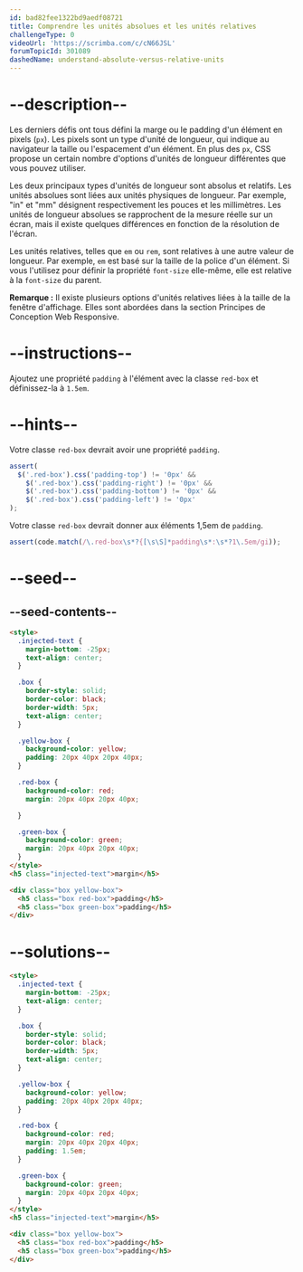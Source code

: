 ```yaml
---
id: bad82fee1322bd9aedf08721
title: Comprendre les unités absolues et les unités relatives
challengeType: 0
videoUrl: 'https://scrimba.com/c/cN66JSL'
forumTopicId: 301089
dashedName: understand-absolute-versus-relative-units
---
```


# --description--

Les derniers défis ont tous défini la marge ou le padding d'un élément en pixels (`px`). Les pixels sont un type d'unité de longueur, qui indique au navigateur la taille ou l'espacement d'un élément. En plus des `px`, CSS propose un certain nombre d'options d'unités de longueur différentes que vous pouvez utiliser.

Les deux principaux types d'unités de longueur sont absolus et relatifs. Les unités absolues sont liées aux unités physiques de longueur. Par exemple, "in" et "mm" désignent respectivement les pouces et les millimètres. Les unités de longueur absolues se rapprochent de la mesure réelle sur un écran, mais il existe quelques différences en fonction de la résolution de l'écran.

Les unités relatives, telles que `em` ou `rem`, sont relatives à une autre valeur de longueur. Par exemple, `em` est basé sur la taille de la police d'un élément. Si vous l'utilisez pour définir la propriété `font-size` elle-même, elle est relative à la `font-size` du parent.

**Remarque :** Il existe plusieurs options d'unités relatives liées à la taille de la fenêtre d'affichage. Elles sont abordées dans la section Principes de Conception Web Responsive.

# --instructions--

Ajoutez une propriété `padding` à l'élément avec la classe `red-box` et définissez-la à `1.5em`.

# --hints--

Votre classe `red-box` devrait avoir une propriété `padding`.

```js
assert(
  $('.red-box').css('padding-top') != '0px' &&
    $('.red-box').css('padding-right') != '0px' &&
    $('.red-box').css('padding-bottom') != '0px' &&
    $('.red-box').css('padding-left') != '0px'
);
```

Votre classe `red-box` devrait donner aux éléments 1,5em de `padding`.

```js
assert(code.match(/\.red-box\s*?{[\s\S]*padding\s*:\s*?1\.5em/gi));
```

# --seed--

## --seed-contents--

```html
<style>
  .injected-text {
    margin-bottom: -25px;
    text-align: center;
  }

  .box {
    border-style: solid;
    border-color: black;
    border-width: 5px;
    text-align: center;
  }

  .yellow-box {
    background-color: yellow;
    padding: 20px 40px 20px 40px;
  }

  .red-box {
    background-color: red;
    margin: 20px 40px 20px 40px;

  }

  .green-box {
    background-color: green;
    margin: 20px 40px 20px 40px;
  }
</style>
<h5 class="injected-text">margin</h5>

<div class="box yellow-box">
  <h5 class="box red-box">padding</h5>
  <h5 class="box green-box">padding</h5>
</div>
```

# --solutions--

```html
<style>
  .injected-text {
    margin-bottom: -25px;
    text-align: center;
  }

  .box {
    border-style: solid;
    border-color: black;
    border-width: 5px;
    text-align: center;
  }

  .yellow-box {
    background-color: yellow;
    padding: 20px 40px 20px 40px;
  }

  .red-box {
    background-color: red;
    margin: 20px 40px 20px 40px;
    padding: 1.5em;
  }

  .green-box {
    background-color: green;
    margin: 20px 40px 20px 40px;
  }
</style>
<h5 class="injected-text">margin</h5>

<div class="box yellow-box">
  <h5 class="box red-box">padding</h5>
  <h5 class="box green-box">padding</h5>
</div>
```
